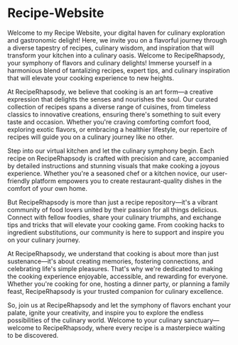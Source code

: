 # Recipe-Website
Welcome to my Recipe Website, your digital haven for culinary exploration and gastronomic delight! Here, we invite you on a flavorful journey through a diverse tapestry of recipes, culinary wisdom, and inspiration that will transform your kitchen into a culinary oasis. 
Welcome to RecipeRhapsody, your symphony of flavors and culinary delights! Immerse yourself in a harmonious blend of tantalizing recipes, expert tips, and culinary inspiration that will elevate your cooking experience to new heights.

At RecipeRhapsody, we believe that cooking is an art form—a creative expression that delights the senses and nourishes the soul. Our curated collection of recipes spans a diverse range of cuisines, from timeless classics to innovative creations, ensuring there's something to suit every taste and occasion. Whether you're craving comforting comfort food, exploring exotic flavors, or embracing a healthier lifestyle, our repertoire of recipes will guide you on a culinary journey like no other.

Step into our virtual kitchen and let the culinary symphony begin. Each recipe on RecipeRhapsody is crafted with precision and care, accompanied by detailed instructions and stunning visuals that make cooking a joyous experience. Whether you're a seasoned chef or a kitchen novice, our user-friendly platform empowers you to create restaurant-quality dishes in the comfort of your own home.

But RecipeRhapsody is more than just a recipe repository—it's a vibrant community of food lovers united by their passion for all things delicious. Connect with fellow foodies, share your culinary triumphs, and exchange tips and tricks that will elevate your cooking game. From cooking hacks to ingredient substitutions, our community is here to support and inspire you on your culinary journey.

At RecipeRhapsody, we understand that cooking is about more than just sustenance—it's about creating memories, fostering connections, and celebrating life's simple pleasures. That's why we're dedicated to making the cooking experience enjoyable, accessible, and rewarding for everyone. Whether you're cooking for one, hosting a dinner party, or planning a family feast, RecipeRhapsody is your trusted companion for culinary excellence.

So, join us at RecipeRhapsody and let the symphony of flavors enchant your palate, ignite your creativity, and inspire you to explore the endless possibilities of the culinary world. Welcome to your culinary sanctuary—welcome to RecipeRhapsody, where every recipe is a masterpiece waiting to be discovered.





